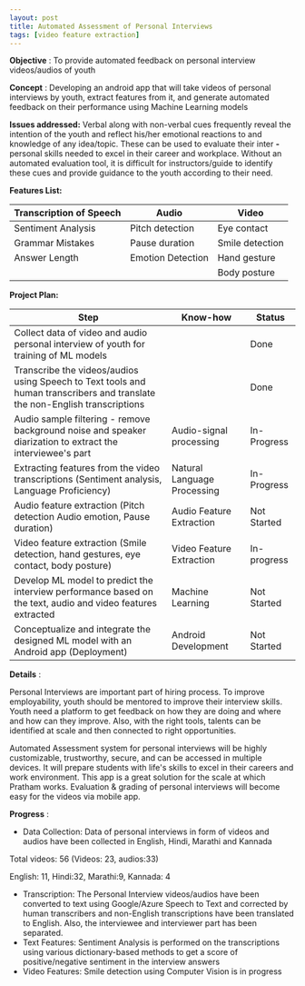 ```yaml
---
layout: post
title: Automated Assessment of Personal Interviews
tags: [video feature extraction]
---
```


**Objective** : To provide automated feedback on personal interview videos/audios of youth

**Concept** : Developing an android app that will take videos of personal interviews by youth, extract features from it, and generate automated feedback on their performance using Machine Learning models

**Issues addressed:**   Verbal along with non-verbal cues frequently reveal the intention of the youth and reflect his/her emotional reactions to and knowledge of any idea/topic. These can be used to evaluate their inter **-** personal skills needed to excel in their career and workplace. Without an automated evaluation tool, it is difficult for instructors/guide to identify these cues and provide guidance to the youth according to their need.

**Features List:**

| **Transcription of Speech** | **Audio** | **Video** |
| --- | --- | --- |
| Sentiment Analysis | Pitch detection | Eye contact |
| Grammar Mistakes | Pause duration | Smile detection |
| Answer Length | Emotion Detection | Hand gesture |
| | | Body posture |

**Project Plan:**

| Step | Know-how | Status |
| --- | --- | --- |
| Collect data of video and audio personal interview of youth for training of ML models |  | Done |
| Transcribe the videos/audios using Speech to Text tools and human transcribers and translate the non-English transcriptions |  | Done |
| Audio sample filtering - remove background noise and speaker diarization to extract the interviewee&#39;s part | Audio-signal processing | In-Progress |
| Extracting features from the video transcriptions (Sentiment analysis, Language Proficiency) | Natural Language Processing | In-Progress |
| Audio feature extraction (Pitch detection Audio emotion, Pause duration) | Audio Feature Extraction | Not Started |
| Video feature extraction (Smile detection, hand gestures, eye contact, body posture) | Video Feature Extraction | In-progress |
| Develop ML model to predict the interview performance based on the text, audio and video features extracted | Machine Learning | Not Started |
| Conceptualize and integrate the designed ML model with an Android app (Deployment) | Android Development | Not Started |

**Details** :

Personal Interviews are important part of hiring process. To improve employability, youth should be mentored to improve their interview skills. Youth need a platform to get feedback on how they are doing and where and how can they improve. Also, with the right tools, talents can be identified at scale and then connected to right opportunities.

Automated Assessment system for personal interviews will be highly customizable, trustworthy, secure, and can be accessed in multiple devices. It will prepare students with life&#39;s skills to excel in their careers and work environment. This app is a great solution for the scale at which Pratham works. Evaluation &amp; grading of personal interviews will become easy for the videos via mobile app.

**Progress** :

- Data Collection: Data of personal interviews in form of videos and audios have been collected in English, Hindi, Marathi and Kannada

Total videos: 56 (Videos: 23, audios:33)

English: 11, Hindi:32, Marathi:9, Kannada: 4

- Transcription: The Personal Interview videos/audios have been converted to text using Google/Azure Speech to Text and corrected by human transcribers and non-English transcriptions have been translated to English. Also, the interviewee and interviewer part has been separated.
- Text Features: Sentiment Analysis is performed on the transcriptions using various dictionary-based methods to get a score of positive/negative sentiment in the interview answers
- Video Features: Smile detection using Computer Vision is in progress
